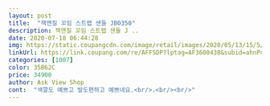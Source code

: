 ```yaml
---
layout: post 
title:  "잭앤질 꼬임 스트랩 샌들 JB0350" 
description: 잭앤질 꼬임 스트랩 샌들 J ..
date: 2020-07-18 06:44:28 
img: https://static.coupangcdn.com/image/retail/images/2020/05/13/15/5/9088bc55-0e86-4256-a583-8e66c8f63dcb.jpg 
linkUrl: https://link.coupang.com/re/AFFSDP?lptag=AF3600438&subid=ahnPublicAsk&pageKey=1574742346&itemId=2692686728&vendorItemId=70465674455&traceid=V0-113-fd22c6e85fa17722 
categories: [1007] 
color: 35B62C 
price: 34900 
author: Ask View Shop 
cont:  "색깔도 예쁘고 발도편하고 예쁘네요.<br/>.<br/><br/>" 
---
```

